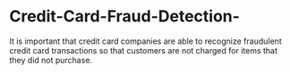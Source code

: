 # Credit-Card-Fraud-Detection-
It is important that credit card companies are able to recognize fraudulent credit card transactions so that customers are not charged for items that they did not purchase.
